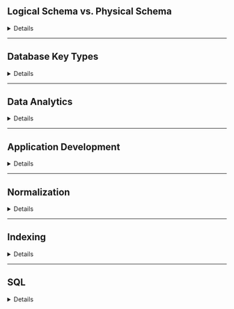 
## Logical Schema vs. Physical Schema

<details> 

In database design, logical schema and physical schema are two key layers that structure and manage data effectively.

- Logical Schema:

Logical schemas describe data in terms of relational `tables` , `columns`, `relationships` and `constraints`.

 - Example: In a university database, a logical schema might include tables for `Students`, `Courses`, and `Enrollments`, with attributes like `student ID`, `course ID`, `course name` ...etc showing relationships (e.g., many-to-many between students and courses).

- Physical Schema:

The physical schema deals with the actual storage of data on disk (files, indices). 

 - Example: In the same university database, a physical schema might include `setting up indexes` on student ID and course ID for faster search operations, using `partitioning` to separate data by academic year, or defining `file paths where data is stored`.

### Multiple Choice Questions

What is the main purpose of a logical schema?

- A. Define the physical storage of data
- B. Outline the relationships and structure of data
- C. Specify how data is indexed on disk
- D. Detail the partitioning of data across servers
<details> <summary>Answer</summary> **- B. Outline the relationships and structure of data** </details>
Which of the following is a component of a physical schema?

- A. Data relationships
- B. Constraints like foreign keys
- C. Indexing and file structures
- D. Column data types
<details> <summary>Answer</summary> **- C. Indexing and file structures** </details>
In a logical schema, what typically represents entities like "Students" and "Courses"?

- A. Files
- B. Tables
- C. Disks
- D. Partitions

<details> <summary>Answer</summary> **- B. Tables** </details>
In a university database, where would the choice of partitioning data by academic year be defined?

- A. Logical schema
- B. Physical schema
- C. Both schemas
- D. Neither schema
<details> <summary>Answer</summary> **- B. Physical schema** </details>
Which schema would likely involve decisions related to data retrieval speed?

- A. Logical schema
- B. Physical schema
- C. Both schemas
- D. None of the above
<details> <summary>Answer</summary> **- B. Physical schema** </details>

### True/False Questions
The logical schema is typically independent of the hardware used for storage.

<details> <summary>Answer</summary> **True** </details>
Indexes are an aspect of the logical schem- A.

<details> <summary>Answer</summary> **False** - Indexes are typically part of the physical schem- A. </details>
The physical schema is concerned with how data is physically stored and accesse- D.

<details> <summary>Answer</summary> **True** </details>
Both logical and physical schemas are essential for optimizing data organization and retrieval.

<details> <summary>Answer</summary> **True** </details>
Logical schema focuses more on data structure, while physical schema focuses on data performance.

<details> <summary>Answer</summary> **True** </details>

</details>

<hr/>

## Database Key Types 

<details> 
In databases, keys are attributes or sets of attributes that help uniquely identify records and establish relationships between tables. Here are some common types of database keys:


#### 1. Primary Key

A unique identifier for each record in a table. No two records can have the same primary key value, and it cannot be null.
Example: In a Students table, student_id could be the primary key as it uniquely identifies each student.

#### 2. Foreign Key

A field in one table that links to the primary key of another table, creating a relationship between tables.
Example: In an Enrollments table, student_id might be a foreign key that references the student_id primary key in the Students table.

#### 3. Candidate Key

A field or combination of fields that could uniquely identify records in a table. A table can have multiple candidate keys, one of which is selected as the primary key.
Example: In a Students table, both student_id and email could serve as candidate keys.

#### 4. Composite Key

A key that consists of two or more attributes to uniquely identify a record in a table.
Example: In an Enrollments table, a composite key could be a combination of student_id and course_id to uniquely identify each enrollment record.

#### 5. Super Key

A set of one or more attributes that, together, can uniquely identify records in a table. A super key may contain additional attributes that are not necessary for uniqueness.
Example: In a Students table, student_id, or student_id combined with name, can be a super key.

#### 6. Alternate Key

A candidate key that was not chosen as the primary key. It still uniquely identifies records but serves as an alternative to the primary key.
Example: If student_id is the primary key in a Students table, then email could serve as an alternate key.

#### Comparsion

| Aspect           | Primary Key                            | Foreign Key                                |
|------------------|---------------------------------------|--------------------------------------------|
| Definition       | Uniquely identifies each row          | Refers to a primary key in another table   |
| Uniqueness       | Must be unique                        | Can be duplicated                          |
| Null Values      | NOT NULL                        | Can be NULL                                |
| Purpose          | Identifies rows within its own table  | Links two tables together                  |
| Relation         | Self-contained within its table       | Dependent on another table                 |
| Data Integrity   | Ensures uniqueness within the table   | Ensures valid references to another table  |


### Quiz: Database Key Types

### Multiple Choice Questions

Which key uniquely identifies each record in a table and cannot contain null values?

- A. Foreign Key
- B. Composite Key
- C. Primary Key
- D. Super Key
<details> <summary>Answer</summary> **- C. Primary Key** </details>
In a relationship between two tables, which key references the primary key of another table?

- A. Super Key
- B. Alternate Key
- C. Foreign Key
- D. Candidate Key
<details> <summary>Answer</summary> **- C. Foreign Key** </details>
What type of key can have multiple attributes to uniquely identify a record in a table?

- A. Composite Key
- B. Primary Key
- C. Super Key
- D. Foreign Key
<details> <summary>Answer</summary> **- A. Composite Key** </details>
Which key can uniquely identify records in a table and may contain additional, unnecessary attributes?

- A. Primary Key
- B. Candidate Key
- C. Alternate Key
- D. Super Key
<details> <summary>Answer</summary> **- D. Super Key** </details>
If a candidate key is not selected as the primary key, what is it called?

- A. Foreign Key
- B. Super Key
- C. Composite Key
- D. Alternate Key
<details> <summary>Answer</summary> **- D. Alternate Key** </details>
True/False Questions
A foreign key can have null values.

<details> <summary>Answer</summary> **True** - In some database systems, foreign keys can have null values if a record does not have a corresponding match. </details>
A primary key can be a composite key.

<details> <summary>Answer</summary> **True** - A primary key can consist of multiple fields, making it a composite key. </details>
An alternate key is another term for a primary key.

<details> <summary>Answer</summary> **False** - An alternate key is a candidate key that was not chosen as the primary key. </details>
A super key always contains the minimal attributes needed to uniquely identify records.

<details> <summary>Answer</summary> **False** - A super key may contain additional attributes beyond the minimal needed for uniqueness. </details>
Every primary key is a candidate key, but not every candidate key is a primary key.

<details> <summary>Answer</summary> **True** </details>

</details>

<hr/>

## Data Analytics 

<details>

#### 1. Machine learning 

Techniques are key to finding patterns in data and making predictions.

#### 2. Data mining 

Extends techniques developed by machine-learning communities to run them on very large datasets.

#### 3. Business Intelligence (BI)
The term business intelligence (BI) is synonym for data analytics.

Business intelligence (BI) uses business analytics, data mining, data visualization, and data tools **to help organizations make better data-driven decisions.**

#### 4. Data Warehousing

Warehouse is a repository (archive) of information gathered from multiple sources, stored under a unified schema, at a single site.

#### 5. Online analytical processing (OLAP)

OLAP is optimized for complex **data analysis and reporting**.

#### 6. Online transaction processing (OLTP) 

 OLTP is optimized for **transactional processing** and real-time updates.

#### 7. Data transformation and data cleansing

Data cleaning is the process of fixing or removing incorrect, corrupted, incorrectly formatted, duplicate, or incomplete data within a dataset.

- E.g. correct mistakes in addresses (misspellings, zip code errors)

</details>

<hr/>

## Application Development 

<details>

- How to secure passweords in database ?
  - Never store passwords in plain.
  - Hash all passwords. 

</details>

<hr/>

## Normalization

<details>
- Advantages to 3NF over BCNF:

 It is always possible to obtain a 3NF design without sacrificing losslessness or dependency preservation. 

- Disadvantages to 3NF:

We may have to use null values to represent some of the possible meaningful relationships among data items.
There is the problem of repetition of information.
</details>

<hr/>

## Indexing

<details>
Two basic kinds of indices:

- **Ordered indices:**  search keys are stored in sorted order
  - **Clustering index**
  - **Nonclustering index**
  - **Index-sequential file**

- **Hash indices:**  search keys are distributed uniformly across “buckets” using a “hash function”. 
    - **Static Hash index**
    - **Dynamic Hash index**

- **B-Tree Indexes**
- **B+-Tree Indexes**
- **Spatial and Temporal Indices:**
Databases can store data types such as lines, polygons, in addition to raster images 

    *Nearest neighbor queries:*, given a point or an object, find the nearest object that satisfies given conditions.

    *Range queries:* deal with spatial regions. e.g., ask for objects that lie partially or fully inside a specified region.
    Queries that compute intersections or unions of regions.

    *Spatial join* 

</details>
<hr/>

## SQL

<details>

Suppose we have a relation employees(ID, salary) that stores the employee ID and their salary. We want to categorize the employees into different salary bands based on the following criteria:

- Band D if the salary is less than 30000.
- Band C if the salary is between 30000 and 49999.
- Band B if the salary is between 50000 and 79999.
- Band A if the salary is 80000 or above.

Write SQL queries to do the following:

1. Display the salary band for each employee based on the employees relation.
2. Find the number of employees in each salary band.

  <details>
   <summary>Answer</summary>

1. Display the salary band for each employee:

```sql

    SELECT 
        ID,
        CASE
            WHEN salary < 30000 THEN 'D'
            WHEN salary >= 30000 AND salary <= 49999 THEN 'C'
            WHEN salary >= 50000 AND salary <= 79999 THEN 'B'
            ELSE 'A'
        END AS salary_band
    FROM employees

```

2. Find the number of employees in each salary band:

```sql

SELECT salary_band, COUNT(ID) AS employee_count
FROM (
    SELECT 
        ID,
        CASE
            WHEN salary < 30000 THEN 'D'
            WHEN salary >= 30000 AND salary <= 49999 THEN 'C'
            WHEN salary >= 50000 AND salary <= 79999 THEN 'B'
            ELSE 'A'
        END AS salary_band
    FROM employees
) AS categorized_employees
GROUP BY salary_band;

-- OR simple way

SELECT 
    CASE
        WHEN salary < 30000 THEN 'D'
        WHEN salary >= 30000 AND salary <= 49999 THEN 'C'
        WHEN salary >= 50000 AND salary <= 79999 THEN 'B'
        ELSE 'A'
    END AS salary_band
    COUNT(ID) AS categorized_employees
FROM employees
GROUP BY salary_band;

```

</details>
